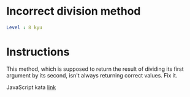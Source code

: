 # Incorrect division method

```yaml
Level : 8 kyu
```

# Instructions

This method, which is supposed to return the result of dividing its first argument by its second, isn't always returning correct values. Fix it.

JavaScript kata [link](https://www.codewars.com/kata/54d1c59aba326343c80000e7/train/javascript)